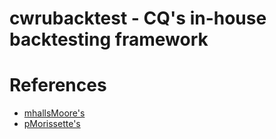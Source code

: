 # cwrubacktest - CQ's in-house backtesting framework


# References 
- [mhallsMoore's](https://github.com/mhallsmoore/qstrader)
- [pMorissette's](https://github.com/pmorissette/bt)